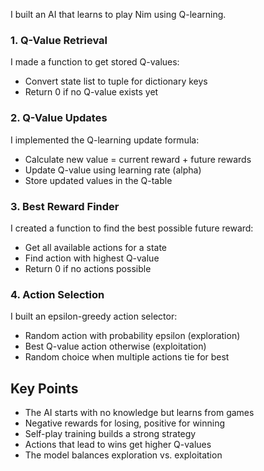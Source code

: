 I built an AI that learns to play Nim using Q-learning.

### 1. Q-Value Retrieval

I made a function to get stored Q-values:
- Convert state list to tuple for dictionary keys
- Return 0 if no Q-value exists yet

### 2. Q-Value Updates

I implemented the Q-learning update formula:
- Calculate new value = current reward + future rewards
- Update Q-value using learning rate (alpha)
- Store updated values in the Q-table

### 3. Best Reward Finder

I created a function to find the best possible future reward:
- Get all available actions for a state
- Find action with highest Q-value
- Return 0 if no actions possible

### 4. Action Selection

I built an epsilon-greedy action selector:
- Random action with probability epsilon (exploration)
- Best Q-value action otherwise (exploitation)
- Random choice when multiple actions tie for best

## Key Points

- The AI starts with no knowledge but learns from games
- Negative rewards for losing, positive for winning
- Self-play training builds a strong strategy
- Actions that lead to wins get higher Q-values
- The model balances exploration vs. exploitation